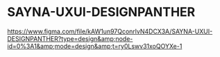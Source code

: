 # SAYNA-UXUI-DESIGNPANTHER
https://www.figma.com/file/kAW1un97QconrlvN4DCX3A/SAYNA-UXUI-DESIGNPANTHER?type=design&amp;node-id=0%3A1&amp;mode=design&amp;t=ry0Lswv31xoQOYXe-1
